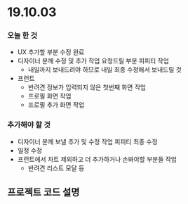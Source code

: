 # 19.10.03



### 오늘 한 것

- UX 추가할 부분 수정 완료
- 디자이너 분께 수정 및 추가 작업 요청드릴 부분 피피티 작업
  - 내일까지 보내드려야 하므로 내일 최종 수정해서 보내드릴 것
- 프런트
  - 반려견 정보가 입력되지 않은 첫번째 화면 작업
  - 프로필 화면 작업
  - 프로필 추가 화면 작업



### 추가해야 할 것

- 디자이너 분께 보낼 추가 및 수정 작업 피피티 최종 수정
- 일정 수정
- 프런트에서 차트 제외하고 더 추가하거나 손봐야할 부분들 작업
  - 반려견 리스트 모달 등



## 프로젝트 코드 설명

